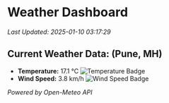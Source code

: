 
# Weather Dashboard

_Last Updated: 2025-01-10 03:17:29_

## Current Weather Data: (Pune, MH)
- **Temperature:** 17.1 °C ![Temperature Badge](https://img.shields.io/badge/Temperature-Low%20Temp-blue)
- **Wind Speed:** 3.8 km/h ![Wind Speed Badge](https://img.shields.io/badge/Wind%20Speed-Low%20Wind-blue)

*Powered by Open-Meteo API*
